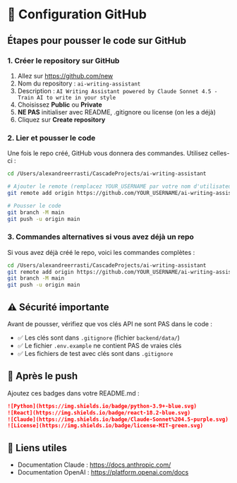 # 🚀 Configuration GitHub

## Étapes pour pousser le code sur GitHub

### 1. Créer le repository sur GitHub

1. Allez sur https://github.com/new
2. Nom du repository : `ai-writing-assistant`
3. Description : `AI Writing Assistant powered by Claude Sonnet 4.5 - Train AI to write in your style`
4. Choisissez **Public** ou **Private**
5. **NE PAS** initialiser avec README, .gitignore ou license (on les a déjà)
6. Cliquez sur **Create repository**

### 2. Lier et pousser le code

Une fois le repo créé, GitHub vous donnera des commandes. Utilisez celles-ci :

```bash
cd /Users/alexandreerrasti/CascadeProjects/ai-writing-assistant

# Ajouter le remote (remplacez YOUR_USERNAME par votre nom d'utilisateur GitHub)
git remote add origin https://github.com/YOUR_USERNAME/ai-writing-assistant.git

# Pousser le code
git branch -M main
git push -u origin main
```

### 3. Commandes alternatives si vous avez déjà un repo

Si vous avez déjà créé le repo, voici les commandes complètes :

```bash
cd /Users/alexandreerrasti/CascadeProjects/ai-writing-assistant
git remote add origin https://github.com/YOUR_USERNAME/ai-writing-assistant.git
git branch -M main
git push -u origin main
```

## ⚠️ Sécurité importante

Avant de pousser, vérifiez que vos clés API ne sont PAS dans le code :
- ✅ Les clés sont dans `.gitignore` (fichier `backend/data/`)
- ✅ Le fichier `.env.example` ne contient PAS de vraies clés
- ✅ Les fichiers de test avec clés sont dans `.gitignore`

## 📝 Après le push

Ajoutez ces badges dans votre README.md :

```markdown
![Python](https://img.shields.io/badge/python-3.9+-blue.svg)
![React](https://img.shields.io/badge/react-18.2-blue.svg)
![Claude](https://img.shields.io/badge/Claude-Sonnet%204.5-purple.svg)
![License](https://img.shields.io/badge/license-MIT-green.svg)
```

## 🔗 Liens utiles

- Documentation Claude : https://docs.anthropic.com/
- Documentation OpenAI : https://platform.openai.com/docs

